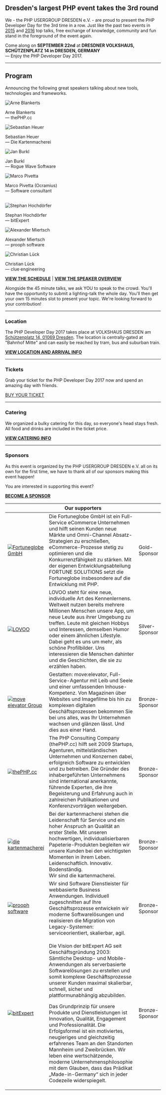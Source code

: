 ## Dresden's largest PHP event takes the 3rd round

We - the PHP USERGROUP DRESDEN e.V. - are proud to present the PHP Developer Day for the 3rd time in a row.
Just like the past two events in [2015](@baseUrl@/events/2015/php-developer-day.html) and [2016](@baseUrl@/events/2016/php-developer-day.html)
top talks, free exchange of knowledge, community and fun stand in the foreground of the event again.

Come along on **SEPTEMBER 22nd** at **DRESDNER VOLKSHAUS, SCHÜTZENPLATZ 14 in DRESDEN, GERMANY**<br>
&mdash; Enjoy the PHP Developer Day 2017.

<hr class="blockspace">

## Program

Announcing the following great speakers talking about new tools, technologies and frameworks.

<div class="row">
	<div class="col-xs-12 col-sm-6 col-md-3">
		<div class="intro-speaker">
			<img src="@baseUrl@/images/speakers/Arne_Blankerts_300x300.jpg" class="img-rounded img-responsive" alt="Arne Blankerts">
			<p class="text-center">
				Arne Blankerts<br>
				&mdash; thePHP.cc
			</p>
		</div>
	</div>
	<div class="col-xs-12 col-sm-6 col-md-3">
		<div class="intro-speaker">
			<img src="@baseUrl@/images/speakers/Sebastian_Heuer_300x300.jpg" class="img-rounded img-responsive" alt="Sebastian Heuer">
			<p class="text-center">
				Sebastian Heuer<br>
				&mdash; Die Kartenmacherei
			</p>
		</div>
	</div>
	<div class="col-xs-12 col-sm-6 col-md-3">
		<div class="intro-speaker">
			<img src="@baseUrl@/images/speakers/Jan_Burkl_300x300.jpg" class="img-rounded img-responsive" alt="Jan Burkl">
			<p class="text-center">
				Jan Burkl<br>
				&mdash; Rogue Wave Software
			</p>
		</div>
	</div>
	<div class="col-xs-12 col-sm-6 col-md-3">
		<div class="intro-speaker">
			<img src="@baseUrl@/images/speakers/Marco_Pivetta_300x300.jpg" class="img-rounded img-responsive" alt="Marco Pivetta">
			<p class="text-center">
				Marco Pivetta (Ocramius)<br>
				&mdash; Software consultant
			</p>
		</div>
	</div>
	<div class="hidden-xs hidden-sm col-md-1">&nbsp;</div>
	<div class="col-xs-12 col-sm-6 col-md-3">
		<div class="intro-speaker">
			<img src="@baseUrl@/images/speakers/Stephan_Hochdoerfer_300x300.jpg" class="img-rounded img-responsive" alt="Stephan Hochdörfer">
			<p class="text-center">
				Stephan Hochdörfer<br>
				&mdash; bitExpert
			</p>
		</div>
	</div>
	<div class="col-xs-12 col-sm-6 col-md-3">
		<div class="intro-speaker">
			<img src="@baseUrl@/images/speakers/Alexander_Miertsch_300x300.jpg" class="img-rounded img-responsive" alt="Alexander Miertsch">
			<p class="text-center">
				Alexander Miertsch<br>
				&mdash; prooph software
			</p>
		</div>
	</div>
	<div class="col-xs-12 col-sm-6 col-md-3">
		<div class="intro-speaker">
			<img src="@baseUrl@/images/speakers/Christian_Lueck_300x300.jpg" class="img-rounded img-responsive" alt="Christian Lück">
			<p class="text-center">
				Christian Lück<br>
				&mdash; clue&middot;engineering
			</p>
		</div>
	</div>
</div>

**<i class="fa fa-arrow-right"></i> [VIEW THE SCHEDULE](@baseUrl@/en/phpdd17/schedule.html)**
| **<i class="fa fa-arrow-right"></i> [VIEW THE SPEAKER OVERVIEW](@baseUrl@/en/phpdd17/speakers.html)**

Alongside the 45 minute talks, we ask YOU to speak to the crowd.
You'll have the opportunity to submit a lighting-talk the whole day. You'll then get your own 15 minutes slot to present your topic.
We're looking forward to your contribution!

<hr class="blockspace">

### Location

The PHP Developer Day 2017 takes place at VOLKSHAUS DRESDEN am [Schützenplatz 14, 01069 Dresden](https://goo.gl/maps/sCmuZ2BMmNK2). 
The location is centrally-gated at "Bahnhof Mitte" and can easily be reached by tram, bus and suburban train. 

**<i class="fa fa-arrow-right"></i> [VIEW LOCATION AND ARRIVAL INFO](@baseUrl@/en/phpdd17/location-and-arrival.html)**

<hr class="blockspace">
 
### Tickets

Grab your ticket for the PHP Developer Day 2017 now and spend an amazing day with friends.

<div class="text-center">
	<a href="@baseUrl@/en/phpdd17/buy-tickets.html" title="TICKET SHOP" class="blockspace btn btn-block btn-success btn-lg text-uppercase">
		<i class="fa fa-ticket"></i> BUY YOUR TICKET <i class="fa fa-ticket"></i>
	</a>
</div>

<hr class="blockspace">

### Catering

We organized a bulky catering for this day, so everyone's head stays fresh. 
All food and drinks are included in the ticket price.

**<i class="fa fa-arrow-right"></i> [VIEW CATERING INFO](@baseUrl@/en/phpdd17/catering.html)**

<hr class="blockspace">

### Sponsors

As this event is organized by the PHP USERGROUP DRESDEN e.V. all on its own for the first time, we have to thank all of our sponsors making this event happen!

You are interested in supporting this event?

**<i class="fa fa-arrow-right"></i> [BECOME A SPONSOR](@baseUrl@/en/phpdd17/become-sponsor.html)**

<table class="table blockspace">
	<colgroup>
		<col width="25%"/>
		<col width="60%"/>
		<col width="15%"/>
	</colgroup>
	<thead>
		<tr><th colspan="3">Our supporters</th></tr>
	</thead>
	<tbody>
		<tr>
			<td>
				<a href="http://www.fortuneglobe.com" target="_blank" title="Fortuneglobe GmbH">
					<img src="@baseUrl@/images/sponsors/fortuneglobe.jpg" alt="Fortuneglobe GmbH" class="img-responsive">
				</a>
			</td>
			<td class="text-muted">
				Die Fortuneglobe GmbH ist ein Full-Service eCommerce Unternehmen und hilft seinen Kunden neue Märkte
				und Omni-Channel Absatz-Strategien zu erschließen, eCommerce-Prozesse stetig zu optimieren und die Konkurrenzfähigkeit zu stärken.
				Mit der eigenen Entwicklungsabteilung FORTUNE SOLUTIONS setzt die Fortuneglobe insbesondere auf die Entwicklung mit PHP.
			</td>
			<td>
				Gold-Sponsor
			</td>
		</tr>
		<tr>
			<td>
				<a href="https://www.lovoo.com" target="_blank" title="LOVOO">
					<img src="@baseUrl@/images/sponsors/lovoo.jpg" alt="LOVOO" class="img-responsive">
				</a>
			</td>
			<td class="text-muted">
				LOVOO steht für eine neue, individuelle Art des Kennenlernens. Weltweit nutzen bereits mehrere Millionen Menschen unsere App, 
				um neue Leute aus ihrer Umgebung zu treffen. Leute mit gleichen Hobbys und Interessen, demselben Humor oder einem ähnlichen Lifestyle. 
				Dabei geht es uns um mehr, als schöne Profilbilder. Uns interessieren die Menschen dahinter und die Geschichten, die sie zu erzählen haben.
			</td>
			<td>
				Silver-Sponsor
			</td>
		</tr>
		<tr>
			<td>
				<a href="https://www.move-elevator.de" target="_blank" title="move:elevator">
					<img src="@baseUrl@/images/sponsors/moveelevator.jpg" alt="move elevator Group" class="img-responsive">
				</a>
			</td>
			<td class="text-muted">
				Gestatten: move:elevator, Full-Service-Agentur mit Leib und Seele und einer umfassenden Inhouse-Kompetenz. 
				Von Magazinen über Websites und Imagefilme bis hin zu komplexen digitalen Geschäftsprozessen bekommen Sie bei uns alles, 
				was Ihr Unternehmen wachsen und glänzen lässt. Und dies aus einer Hand.
			</td>
			<td>
				Bronze-Sponsor
			</td>
		</tr>
		<tr>
			<td>
				<a href="https://thephp.cc" target="_blank" title="thePHP.cc">
					<img src="@baseUrl@/images/sponsors/the-php-cc.png" alt="thePHP.cc" class="img-responsive">
				</a>
			</td>
			<td class="text-muted">
				The PHP Consulting Company (thePHP.cc) hilft seit 2009 Startups,
				Agenturen, mittelständischen Unternehmen und Konzernen dabei,
				erfolgreich Software zu entwicklen und zu betreiben. Die Gründer des
				inhabergeführten Unternehmens sind international anerkannte, führende
				Experten, die ihre Begeisterung und Erfahrung auch in zahlreichen
				Publikationen und Konferenzvorträgen weitergeben.
			</td>
			<td>
				Bronze-Sponsor
			</td>
		</tr>
		<tr>
			<td>
				<a href="https://www.kartenmacherei.de" target="_blank" title="die kartenmacherei">
					<img src="@baseUrl@/images/sponsors/kartenmacherei.jpg" alt="die kartenmacherei" class="img-responsive">
				</a>
			</td>
			<td class="text-muted">
				Bei der kartenmacherei stehen die Leidenschaft für Service und ein hoher Anspruch an Qualität an erster Stelle. 
				Mit unseren hochwertigen, individualisierbaren Papeterie-Produkten begleiten wir unsere Kunden bei den wichtigsten Momenten in ihrem Leben.<br>
				Leidenschaftlich. Innovativ. Bodenständig.<br>
				Wir sind die kartenmacherei.
			</td>
			<td>
				Bronze-Sponsor
			</td>
		</tr>
		<tr>
			<td>
				<a href="http://prooph-software.de/" target="_blank" title="prooph software">
					<img src="@baseUrl@/images/sponsors/prooph-software.jpg" alt="prooph software" class="img-responsive">
				</a>
			</td>
			<td class="text-muted">
				Wir sind Software Dienstleister für webbasierte Business Anwendungen. Individuell zugeschnitten auf Ihre Geschäftsprozesse 
				entwickeln wir moderne Softwarelösungen und realisieren die Migration von Legacy-Systemen: serviceorientiert, skalierbar, agil.
			</td>
			<td>
				Bronze-Sponsor
			</td>
		</tr>
		<tr>
			<td>
				<a href="https://www.bitexpert.de/" target="_blank" title="bitExpert">
					<img src="@baseUrl@/images/sponsors/bitExpert.jpg" alt="bitExpert" class="img-responsive">
				</a>
			</td>
			<td class="text-muted">
				<p>
					Die Vision der bitExpert AG seit Geschäftsgründung 2003: Sämtliche
					Desktop- und Mobile-Anwendungen als serverbasierte Softwarelösungen zu
					erstellen und somit komplexe Geschäftsprozesse unserer Kunden maximal
					skalierbar, schnell, sicher und plattformunabhängig abzubilden.
				</p>
				<p>
					Das Grundprinzip für unsere Produkte und Dienstleistungen ist
					Innovation, Qualität, Engagement und Professionalität. Die Erfolgsformel
					ist ein motiviertes, neugieriges und gleichzeitig erfahrenes Team an den
					Standorten Mannheim und Zweibrücken. Wir leben eine wertschätzende,
					moderne Unternehmensphilosophie mit dem Glauben, dass das Prädikat
					„Made-in-Germany“ sich in jeder Codezeile widerspiegelt.
				<p>
			</td>
			<td>
				Bronze-Sponsor
			</td>
		</tr>
	</tbody>
</table>
